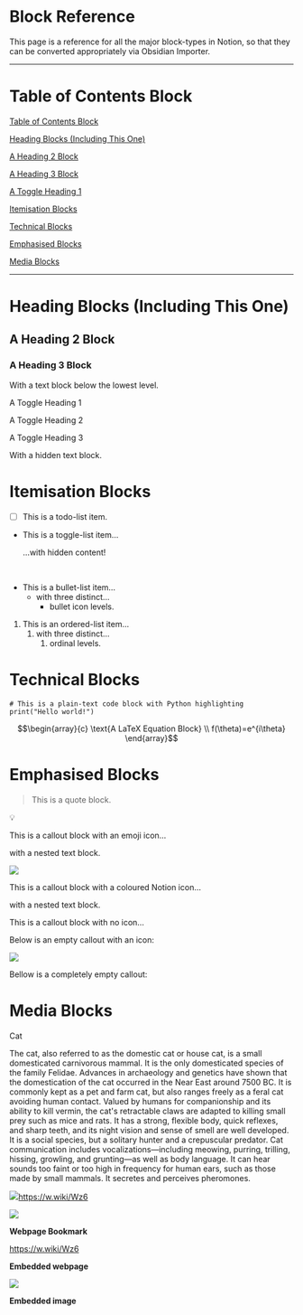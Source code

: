 # Block Reference

This page is a reference for all the major block-types in Notion, so that they can be converted appropriately via Obsidian Importer.

------------------------------------------------------------------------

# Table of Contents Block

[Table of Contents Block](#1600080a-a5a3-80d6-8042-fa43b6dc3898)

[Heading Blocks (Including This One)](#1580080a-a5a3-817b-8d75-d699e89783b6)

[A Heading 2 Block](#1580080a-a5a3-816f-81c6-c3c3027ef3c7)

[A Heading 3 Block](#1580080a-a5a3-817c-880a-f660888c7bf9)

[A Toggle Heading 1](#15c0080a-a5a3-8093-a383-f27a9140b1bd)

[Itemisation Blocks](#1580080a-a5a3-811d-95cb-e7da9e75c86f)

[Technical Blocks](#1580080a-a5a3-81fa-925e-de0df6661673)

[Emphasised Blocks](#1580080a-a5a3-8158-ba75-e5245d45df02)

[Media Blocks](#1580080a-a5a3-819e-8890-d6d0e8ccd839)

------------------------------------------------------------------------

# Heading Blocks (Including This One)

## A Heading 2 Block

### A Heading 3 Block

With a text block below the lowest level.

A Toggle Heading 1

A Toggle Heading 2

A Toggle Heading 3

With a hidden text block.

# Itemisation Blocks

-   [ ] This is a todo-list item.

-   This is a toggle-list item…

    …with hidden content!

&nbsp;

-   This is a bullet-list item…
    -   with three distinct…
        -   bullet icon levels.

1.  This is an ordered-list item…
    1.  with three distinct…
        1.  ordinal levels.

# Technical Blocks

``` code
# This is a plain-text code block with Python highlighting
print("Hello world!")
```

$$\begin{array}{c}
\text{A LaTeX Equation Block} \\ 
f(\theta)=e^{i\theta}
\end{array}$$

# Emphasised Blocks

> This is a quote block.

💡

This is a callout block with an emoji icon…

with a nested text block.

![](https://www.notion.so/icons/info-alternate_green.svg)

This is a callout block with a coloured Notion icon…

with a nested text block.

This is a callout block with no icon…

Below is an empty callout with an icon:

![](https://www.notion.so/icons/info-alternate_green.svg)

Bellow is a completely empty callout:

# Media Blocks



Cat

The cat, also referred to as the domestic cat or house cat, is a small domesticated carnivorous mammal. It is the only domesticated species of the family Felidae. Advances in archaeology and genetics have shown that the domestication of the cat occurred in the Near East around 7500 BC. It is commonly kept as a pet and farm cat, but also ranges freely as a feral cat avoiding human contact. Valued by humans for companionship and its ability to kill vermin, the cat's retractable claws are adapted to killing small prey such as mice and rats. It has a strong, flexible body, quick reflexes, and sharp teeth, and its night vision and sense of smell are well developed. It is a social species, but a solitary hunter and a crepuscular predator. Cat communication includes vocalizations—including meowing, purring, trilling, hissing, growling, and grunting—as well as body language. It can hear sounds too faint or too high in frequency for human ears, such as those made by small mammals. It secretes and perceives pheromones.

![](https://en.wikipedia.org/static/apple-touch/wikipedia.png)https://w.wiki/Wz6

![](https://upload.wikimedia.org/wikipedia/commons/thumb/1/15/Cat_August_2010-4.jpg/1200px-Cat_August_2010-4.jpg)

**Webpage Bookmark**

<https://w.wiki/Wz6>

**Embedded webpage**

[![](https://upload.wikimedia.org/wikipedia/commons/thumb/b/b6/Felis_catus-cat_on_snow.jpg/2560px-Felis_catus-cat_on_snow.jpg)](https://upload.wikimedia.org/wikipedia/commons/thumb/b/b6/Felis_catus-cat_on_snow.jpg/2560px-Felis_catus-cat_on_snow.jpg)

**Embedded image**